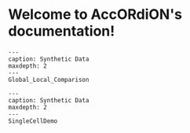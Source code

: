 
Welcome to AccORdiON's documentation!
=====================================


```{toctree}
---
caption: Synthetic Data
maxdepth: 2
---
Global_Local_Comparison
```

```{toctree}
---
caption: Synthetic Data
maxdepth: 2
---
SingleCellDemo
```

